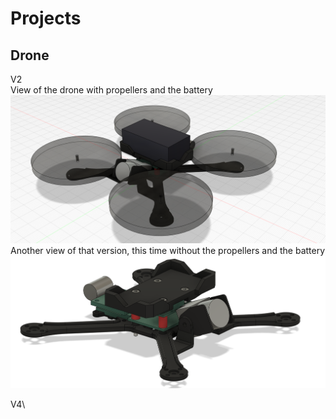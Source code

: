 # Projects

## Drone
V2\
View of the drone with propellers and the battery
![Alt text](docs/assets/V1_Perspective.png)
Another view of that version, this time without the propellers and the battery
![Alt text](docs/assets/V1_Right_edge.png)

V4\

